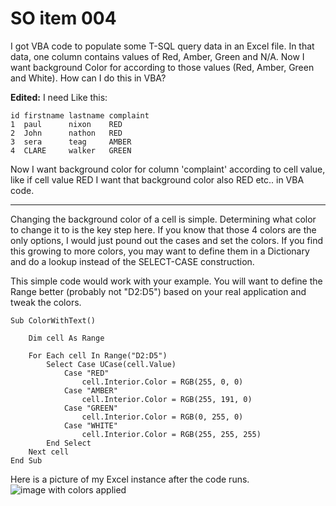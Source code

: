 # SO item 004
I got VBA code to populate some T-SQL query data in an Excel file. In that data, one column contains values of Red, Amber, Green and N/A. Now I want background Color for according to those values (Red, Amber, Green and White). How can I do this in VBA?

**Edited:** I need Like this:

```
id firstname lastname complaint
1  paul      nixon    RED
2  John      nathon   RED
3  sera      teag     AMBER
4  CLARE     walker   GREEN

```

Now I want background color for column 'complaint' according to cell value, like if cell value RED I want that background color also RED etc.. in VBA code.

----

Changing the background color of a cell is simple. Determining what color to change it to is the key step here. If you know that those 4 colors are the only options, I would just pound out the cases and set the colors. If you find this growing to more colors, you may want to define them in a Dictionary and do a lookup instead of the SELECT-CASE construction.

This simple code would work with your example. You will want to define the Range better (probably not "D2:D5") based on your real application and tweak the colors.

```
Sub ColorWithText()

    Dim cell As Range

    For Each cell In Range("D2:D5")
        Select Case UCase(cell.Value)
            Case "RED"
                cell.Interior.Color = RGB(255, 0, 0)
            Case "AMBER"
                cell.Interior.Color = RGB(255, 191, 0)
            Case "GREEN"
                cell.Interior.Color = RGB(0, 255, 0)
            Case "WHITE"
                cell.Interior.Color = RGB(255, 255, 255)
        End Select
    Next cell
End Sub

```

Here is a picture of my Excel instance after the code runs. ![image with colors applied](https://i.stack.imgur.com/BNyEa.png)
